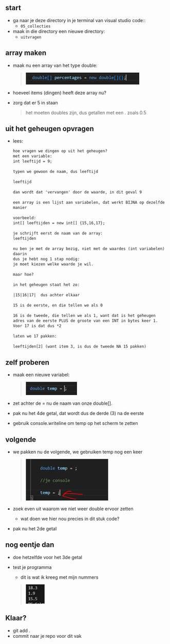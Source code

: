 
    
## start

- ga naar je deze directory in je terminal van visual studio code::
    - `05_collecties`
- maak in die directory een nieuwe directory:
    - `uitvragen`

## array maken

- maak nu een array van het type double:
    > ![](img/perc.PNG)

- hoeveel items (dingen) heeft deze array nu?

- zorg dat er 5 in staan
    > het moeten doubles zijn, dus getallen met een . zoals 0.5

## uit het geheugen opvragen

- lees:

    ```
    hoe vragen we dingen op uit het geheugen?
    met een variable:
    int leeftijd = 9;

    typen we gewoon de naam, dus leeftijd

    leeftijd

    dan wordt dat 'vervangen' door de waarde, in dit geval 9

    een array is een lijst aan variabelen, dat werkt BIJNA op dezelfde manier

    voorbeeld:
    int[] leeftijden = new int[] {15,16,17};

    je schrijft eerst de naam van de array:
    leeftijden

    nu ben je met de array bezig, niet met de waardes (int variabelen) daarin
    dus je hebt nog 1 stap nodig:
    je moet kiezen welke waarde je wil.

    maar hoe?

    in het geheugen staat het zo:

    |15|16|17|  dus achter elkaar

    15 is de eerste, en die tellen we als 0

    16 is de tweede, die tellen we als 1, want dat is het geheugen adres van de eerste PLUS de groote van een INT in bytes keer 1. Voor 17 is dat dus *2

    laten we 17 pakken:

    leeftijden[2] (want item 3, is dus de tweede NA 15 pakken)
    ```

## zelf proberen

- maak een nieuwe variabel:    
    > ![](img/temp.PNG)

- zet achter de = nu de naam van onze double[].
- pak nu het 4de getal, dat wordt dus de derde (3) na de eerste

- gebruik console.writeline om temp op het scherm te zetten

## volgende

- we pakken nu de volgende, we gebruiken temp nog een keer
    > ![](img/temp2.PNG)

- zoek even uit waarom we niet weer double ervoor zetten
    - wat doen we hier nou precies in dit stuk code?

- pak nu het 2de getal

## nog eentje dan

- doe hetzelfde voor het 3de getal

- test je programma
    - dit is wat ik kreeg met mijn nummers
    > ![](img/arrayout.PNG)

## Klaar?

- git add .
- commit naar je repo voor dit vak
